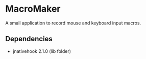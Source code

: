 # MacroMaker
A small application to record mouse and keyboard input macros.

## Dependencies
* jnativehook 2.1.0 (lib folder)